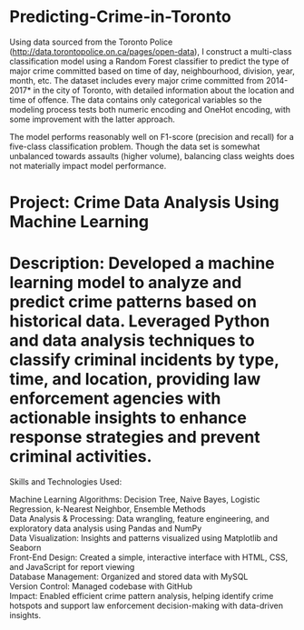 # Predicting-Crime-in-Toronto
Using data sourced from the Toronto Police (http://data.torontopolice.on.ca/pages/open-data), I construct a multi-class classification model using a Random Forest classifier to predict the type of major crime committed based on time of day, neighbourhood, division, year, month, etc. The dataset includes every major crime committed from 2014-2017* in the city of Toronto, with detailed information about the location and time of offence. The data contains only categorical variables so the modeling process tests both numeric encoding and OneHot encoding, with some improvement with the latter approach. 

The model performs reasonably well on F1-score (precision and recall) for a five-class classification problem. Though the data set is somewhat unbalanced towards assaults (higher volume), balancing class weights does not materially impact model performance.

# Project: Crime Data Analysis Using Machine Learning
# Description: Developed a machine learning model to analyze and predict crime patterns based on historical data. Leveraged Python and data analysis techniques to classify criminal incidents by type, time, and location, providing law enforcement agencies with actionable insights to enhance response strategies and prevent criminal activities.
Skills and Technologies Used:

Machine Learning Algorithms: Decision Tree, Naive Bayes, Logistic Regression, k-Nearest Neighbor, Ensemble Methods <br>
Data Analysis & Processing: Data wrangling, feature engineering, and exploratory data analysis using Pandas and NumPy <br>
Data Visualization: Insights and patterns visualized using Matplotlib and Seaborn <br>
Front-End Design: Created a simple, interactive interface with HTML, CSS, and JavaScript for report viewing <br>
Database Management: Organized and stored data with MySQL <br>
Version Control: Managed codebase with GitHub <br>
Impact: Enabled efficient crime pattern analysis, helping identify crime hotspots and support law enforcement decision-making with data-driven insights. <br>

